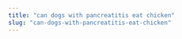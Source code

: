 ```yaml
---
title: "can dogs with pancreatitis eat chicken"
slug: "can-dogs-with-pancreatitis-eat-chicken"
---
```


